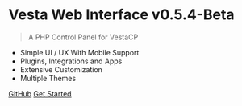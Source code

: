 # Vesta Web Interface v0.5.4-Beta

> A PHP Control Panel for VestaCP 

* Simple UI / UX With Mobile Support
* Plugins, Integrations and Apps
* Extensive Customization
* Multiple Themes

[GitHub](https://github.com/cdgco/VestaWebInterface)
[Get Started](#vesta-web-interface)
